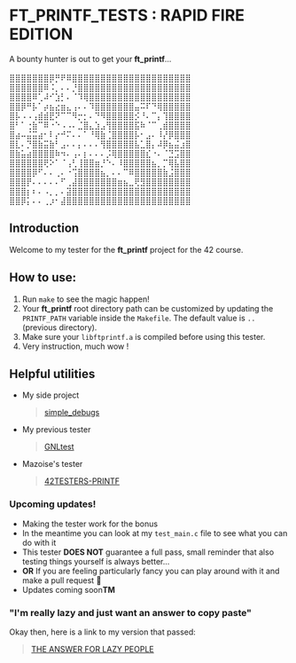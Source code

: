 # FT_PRINTF_TESTS : RAPID FIRE EDITION

A bounty hunter is out to get your **ft_printf**...\
\
⣿⣿⣿⣿⣿⣿⣿⡿⡛⠟⠿⣿⣿⣿⣿⣿⣿⣿⣿⣿⣿⣿⣿⣿⣿⣿⣿⣿⣿⣿⣿⣿\
⣿⣿⣿⣿⣿⣿⠿⠨⡀⠄⠄⡘⣿⣿⣿⣿⣿⣿⣿⣿⣿⣿⣿⣿⣿⣿⣿⣿⣿⣿⣿⣿\
⣿⣿⣿⣿⠿⢁⠼⠊⣱⡃⠄⠈⠹⢿⣿⣿⣿⣿⣿⣿⣿⣿⣿⣿⣿⣿⣿⣿⣿⣿⣿⣿\
⣿⣿⡿⠛⡧⠁⡴⣦⣔⣶⣄⢠⠄⠄⠹⣿⣿⣿⣿⣿⣿⣿⣤⠭⠏⠙⢿⣿⣿⣿⣿⣿\
⣿⡧⠠⠠⢠⣾⣾⣟⠝⠉⠉⠻⡒⡂⠄⠙⠻⣿⣿⣿⣿⣿⡪⠘⠄⠉⡄⢹⣿⣿⣿⣿\
⣿⠃⠁⢐⣷⠉⠿⠐⠑⠠⠠⠄⣈⣿⣄⣱⣠⢻⣿⣿⣿⣿⣯⠷⠈⠉⢀⣾⣿⣿⣿⣿\
⣿⣴⠤⣬⣭⣴⠂⠇⡔⠚⠍⠄⠄⠁⠘⢿⣷⢈⣿⣿⣿⣿⡧⠂⣠⠄⠸⡜⡿⣿⣿⣿\
⣿⣇⠄⡙⣿⣷⣭⣷⠃⣠⠄⠄⡄⠄⠄⠄⢻⣿⣿⣿⣿⣿⣧⣁⣿⡄⠼⡿⣦⣬⣰⣿\
⣿⣷⣥⣴⣿⣿⣿⣿⠷⠲⠄⢠⠄⡆⠄⠄⠄⡨⢿⣿⣿⣿⣿⣿⣎⠐⠄⠈⣙⣩⣿⣿\
⣿⣿⣿⣿⣿⣿⢟⠕⠁⠈⢠⢃⢸⣿⣿⣶⡘⠑⠄⠸⣿⣿⣿⣿⣿⣦⡀⡉⢿⣧⣿⣿\
⣿⣿⣿⣿⡿⠋⠄⠄⢀⠄⠐⢩⣿⣿⣿⣿⣦⡀⠄⠄⠉⠿⣿⣿⣿⣿⣿⣷⣨⣿⣿⣿\
⣿⣿⣿⡟⠄⠄⠄⠄⠄⠋⢀⣼⣿⣿⣿⣿⣿⣿⣿⣶⣦⣀⢟⣻⣿⣿⣿⣿⣿⣿⣿⣿\
⣿⣿⣿⡆⠆⠄⠠⡀⡀⠄⣽⣿⣿⣿⣿⣿⣿⣿⣿⣿⣿⣿⣿⣿⣿⣿⣿⣿⣿⣿⣿⣿\
⣿⣿⡿⡅⠄⠄⢀⡰⠂⣼⣿⣿⣿⣿⣿⣿⣿⣿⣿⣿⣿⣿⣿⣿⣿⣿⣿⣿⣿⣿⣿⣿

## Introduction

Welcome to my tester for the **ft_printf** project for the 42 course.

## How to use:

1. Run `make` to see the magic happen!
2. Your **ft_printf** root directory path can be customized by updating the `PRINTF_PATH` variable inside the `Makefile`. The default value is `..` (previous directory).
3. Make sure your `libftprintf.a` is compiled before using this tester.
4. Very instruction, much wow !

## Helpful utilities

- My side project
    > [simple_debugs](https://github.com/m4r11/simple_debug)
- My previous tester
    > [GNLtest](https://github.com/IamTheKaaZZ/GNLtest)
- Mazoise's tester
    > [42TESTERS-PRINTF](https://github.com/Mazoise/42TESTERS-PRINTF)

### Upcoming updates!

- Making the tester work for the bonus
- In the meantime you can look at my `test_main.c` file to see what you can do with it
- This tester **DOES NOT** guarantee a full pass, small reminder that also testing things yourself is always better...
- **OR** If you are feeling particularly fancy you can play around with it and make a pull request 🤔
- Updates coming soon**TM**

### "I'm really lazy and just want an answer to copy paste"

Okay then, here is a link to my version that passed:
> [THE ANSWER FOR LAZY PEOPLE](https://www.youtube.com/watch?v=dQw4w9WgXcQ)
